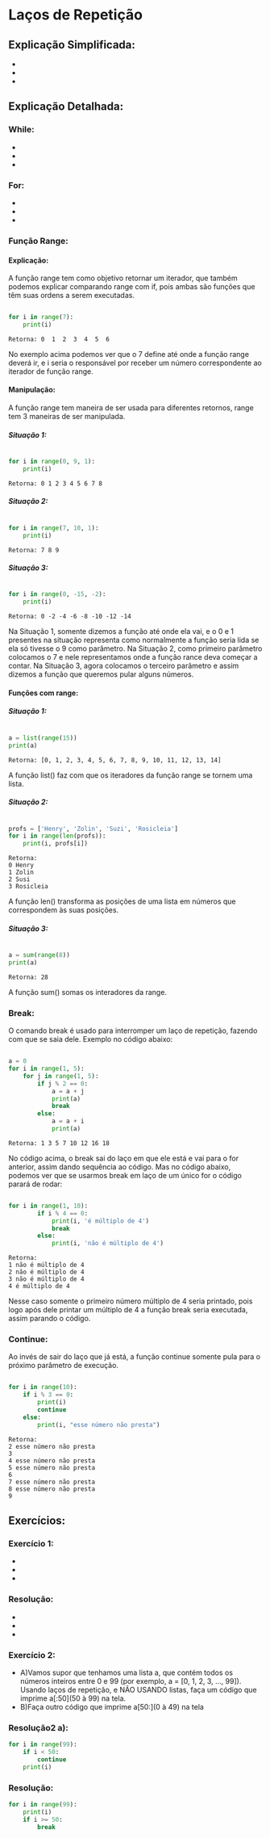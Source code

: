 # Laços de Repetição 

## Explicação Simplificada:
-
-
-

## Explicação Detalhada:

### While:
-
-
-

### For:
-
-
-

### Função Range:

#### Explicação:
A função range tem como objetivo retornar um iterador, que também podemos explicar comparando range com if, pois ambas são funções que têm suas ordens a serem executadas.

```python

for i in range(7):
    print(i)

```
```
Retorna: 0  1  2  3  4  5  6
```

No exemplo acima podemos ver que o 7 define até onde a função range deverá ir, e i seria o responsável por receber um número correspondente ao iterador de função range.

#### Manipulação: 
A função range tem maneira de ser usada para diferentes retornos, range tem 3 maneiras de ser manipulada. 
##### Situação 1:
```python

for i in range(0, 9, 1):
    print(i)

```
```
Retorna: 0 1 2 3 4 5 6 7 8
```
##### Situação 2:
```python

for i in range(7, 10, 1):
    print(i)

```
```
Retorna: 7 8 9
```
##### Situação 3:
```python

for i in range(0, -15, -2):
    print(i)

```
```
Retorna: 0 -2 -4 -6 -8 -10 -12 -14
```

Na Situação 1, somente dizemos a função até onde ela vai, e o 0 e 1 presentes na situação representa como normalmente a função seria lida se ela só tivesse o 9 como parâmetro.
Na Situação 2, como primeiro parâmetro colocamos o 7 e nele representamos onde a função rance deva começar a contar.
Na Situação 3, agora colocamos o terceiro parâmetro e assim dizemos a função que queremos pular alguns números.    

#### Funções com range:

##### Situação 1:
```python

a = list(range(15))
print(a)

```
```
Retorna: [0, 1, 2, 3, 4, 5, 6, 7, 8, 9, 10, 11, 12, 13, 14]
```
A função list() faz com que os iteradores da função range se tornem uma lista.

##### Situação 2:
```python

profs = ['Henry', 'Zolin', 'Suzi', 'Rosicleia']
for i in range(len(profs)):
    print(i, profs[i])

```
```
Retorna: 
0 Henry
1 Zolin
2 Susi
3 Rosicleia
```
A função len() transforma as posições de uma lista em números que correspondem às suas posições. 

##### Situação 3:
```python

a = sum(range(8))
print(a)

```
```
Retorna: 28
```
A função sum() somas os interadores da range. 

### Break:

O comando break é usado para interromper um laço de repetição, fazendo com que se saia dele. Exemplo no código abaixo:

```python

a = 0
for i in range(1, 5):
    for j in range(1, 5):
        if j % 2 == 0:
            a = a + j
            print(a)
            break
        else:
            a = a + i
            print(a)

```
```
Retorna: 1 3 5 7 10 12 16 18
```
No código acima, o break sai do laço em que ele está e vai para o for anterior, assim dando sequência ao código. Mas no código abaixo, podemos ver que se usarmos break em laço de um único for o código parará de rodar:

```python

for i in range(1, 10):
        if i % 4 == 0:
            print(i, 'é múltiplo de 4')
            break
        else:
            print(i, 'não é múltiplo de 4')

```
```
Retorna: 
1 não é múltiplo de 4
2 não é múltiplo de 4
3 não é múltiplo de 4
4 é múltiplo de 4
```
Nesse caso somente o primeiro número múltiplo de 4 seria printado, pois logo após dele printar um múltiplo de 4 a função break seria executada, assim parando o código. 

### Continue: 

Ao invés de sair do laço que já está, a função continue
somente pula para o próximo parâmetro de execução.

```python

for i in range(10):
    if i % 3 == 0:
        print(i)
        continue
    else:
        print(i, "esse número não presta")

```
```
Retorna: 
2 esse número não presta
3
4 esse número não presta
5 esse número não presta
6
7 esse número não presta
8 esse número não presta
9
```

## Exercícios:

### Exercício 1:
-
-
-

### Resolução: 
-
-
-


### Exercício 2:
- A)Vamos supor que tenhamos uma lista a, que contém todos os números inteiros entre 0 e 99 (por exemplo, a = [0, 1, 2, 3, ..., 99]). Usando laços de repetição, e NÃO USANDO listas, faça um código que imprime
a[:50](50 à 99) na tela.
- B)Faça outro código que imprime a[50:](0 à 49) na tela

### Resolução2 a):
~~~Python
for i in range(99):
    if i < 50:
        continue
    print(i)
~~~~
### Resolução: 
~~~python
for i in range(99):
    print(i)
    if i >= 50: 
        break
~~~
